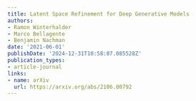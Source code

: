 ```yaml
---
title: Latent Space Refinement for Deep Generative Models
authors:
- Ramon Winterhalder
- Marco Bellagente
- Benjamin Nachman
date: '2021-06-01'
publishDate: '2024-12-31T10:58:07.085528Z'
publication_types:
- article-journal
links:
- name: arXiv
  url: https://arxiv.org/abs/2106.00792
---
```

